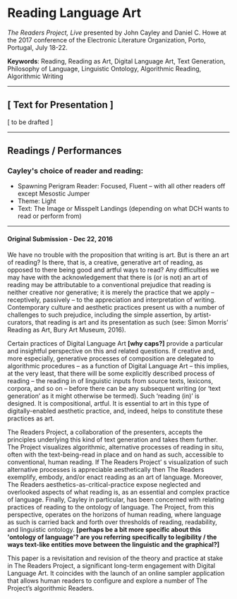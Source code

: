 # Reading Language Art

*The Readers Project, Live* presented by John Cayley and Daniel C. Howe at the 2017 conference of the Electronic Literature Organization, Porto, Portugal, July 18-22.

**Keywords**:
Reading, Reading as Art, Digital Language Art, Text Generation, Philosophy of Language, Linguistic Ontology, Algorithmic Reading, Algorithmic Writing

***

## [ Text for Presentation ]

[ to be drafted ]

***

## Readings / Performances

### Cayley's choice of reader and reading:
* Spawning Perigram Reader: Focused, Fluent – with all other readers off except Mesostic Jumper
* Theme: Light
* Text: The Image or Misspelt Landings (depending on what DCH wants to read or perform from)

***

#### Original Submission - Dec 22, 2016

We have no trouble with the proposition that writing is art. But is there an art of reading? Is there, that is, a creative, generative art of reading, as opposed to there being good and artful ways to read? Any difficulties we may have with the acknowledgement that there is (or is not) an art of reading may be attributable to a conventional prejudice that reading is neither creative nor generative; it is merely the practice that we apply – receptively, passively – to the appreciation and interpretation of writing. Contemporary culture and aesthetic practices present us with a number of challenges to such prejudice, including the simple assertion, by artist-curators, that reading is art and its presentation as such (see: Simon Morris’ Reading as Art, Bury Art Museum, 2016).

Certain practices of Digital Language Art **[why caps?]** provide a particular and insightful perspective on this and related questions. If creative and, more especially, generative processes of composition are delegated to algorithmic procedures – as a function of Digital Language Art – this implies, at the very least, that there will be some explicitly described process of reading – the reading in of linguistic inputs from source texts, lexicons, corpora, and so on – before there can be any subsequent writing (or ‘text generation’ as it might otherwise be termed). Such ‘reading (in)’ is designed. It is compositional, artful. It is essential to art in this type of digitally-enabled aesthetic practice, and, indeed, helps to constitute these practices as art.

The Readers Project, a collaboration of the presenters, accepts the principles underlying this kind of text generation and takes them further. The Project visualizes algorithmic, alternative processes of reading in situ, often with the text-being-read in place and on hand as such, accessible to conventional, human reading. If The Readers Project’  s visualization of such alternative processes is appreciable aesthetically then The Readers exemplify, embody, and/or enact reading as an art of language. Moreover, The Readers aesthetics-as-critical-practice expose neglected and overlooked aspects of what reading is, as an essential and  complex practice of language. Finally, Cayley in particular, has been concerned with relating practices of reading to the ontology of language. The Project, from this perspective, operates on the horizons of human reading, where language as such is carried back and forth over thresholds of reading, readability, and linguistic ontology. **[perhaps be a bit more specific about this 'ontology of language'? are you referring specifically to legibility / the ways text-like entities move between the linguistic and the graphical?]**

This paper is a revisitation and revision of the theory and practice at stake in The Readers Project, a significant long-term engagement with Digital Language Art. It coincides with the launch of an online sampler application that allows human readers to configure and explore a number of The Project’s algorithmic Readers.
